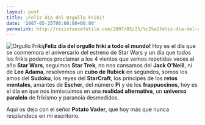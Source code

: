 ```yaml
---
layout: post
title: ¡Feliz día del Orgullo Friki!
date: '2007-05-25T00:00:00+00:00'
permalink: http://resistancefutile.com/2007/05/25/%c2%a1feliz-dia-del-orgullo-friki/
---
```

<img class="derecha" src='http://resistancefutile.com/wp-content/b00061i4u601_sclzzzzzzz_.jpg' alt='Orgullo Friki' /><strong>¡Feliz día del orgullo friki a todo el mundo!</strong> Hoy es el día que se conmemora el aniversario del estreno de Star Wars y un día que todos los frikis podemos proclamar a los 4 vientos que vemos repetidas veces al año <strong>Star Wars</strong>, seguimos <strong>Star Trek</strong>, no nos cansamos del <strong>Jack O'Neill</strong>, ni de <strong>Lee Adama</strong>, resolvemos un <strong>cubo de Rubick</strong> en segundos, somos los amos del <strong>Sudoku</strong>, los reyes del <strong>StarCraft</strong>, los príncipes de los <strong>retos mentales</strong>, amantes de <strong>Escher</strong>, del número <strong>Pi</strong> y de los <strong>frappuccinos</strong>, hoy es el día en que nos inmiscuimos en una <strong>realidad alternativa</strong>, un <strong>universo paralelo</strong> de frikismo y paranoia desmedidos.

Aquí os dejo con el señor <strong>Potato Vader</strong>, que hoy más que nunca resplandece en mi escritorio.
